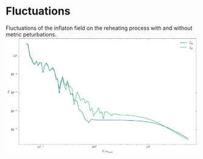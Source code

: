 # Fluctuations
Fluctuations of the inflaton field on the reheating process with and without metric peturbations.
![Fluct](Fluctuations.png)
